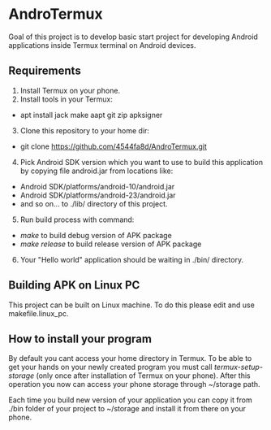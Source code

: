 # AndroTermux

Goal of this project is to develop basic start project for developing Android applications inside Termux terminal on Android devices.

## Requirements

1. Install Termux on your phone.
2. Install tools in your Termux:
  * apt install jack make aapt git zip apksigner
3. Clone this repository to your home dir:
  * git clone https://github.com/4544fa8d/AndroTermux.git
4. Pick Android SDK version which you want to use to build this application by copying file android.jar from locations like:
  * Android SDK/platforms/android-10/android.jar
  * Android SDK/platforms/android-23/android.jar
  * and so on... to ./lib/ directory of this project.
5. Run build process with command:
  * *make* to build debug version of APK package
  * *make release* to build release version of APK package
6. Your "Hello world" application should be waiting in ./bin/ directory.


## Building APK on Linux PC

This project can be built on Linux machine. To do this please edit and use makefile.linux_pc.


## How to install your program

By default you cant access your home directory in Termux. To be able to get your hands on your newly created program you must call *termux-setup-storage* (only once after installation of Termux on your phone). After this operation you now can access your phone storage through ~/storage path.

Each time you build new version of your application you can copy it from ./bin folder of your project to ~/storage and install it from there on your phone.
